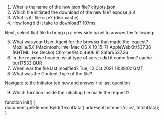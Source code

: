 1. What is the name of the new json file?
citylots.json
2. Which file initiated the download of the new file?
expose.js:4
3. What is its file size?
(disk cache)
4. How long did it take to download?
107ms
 

Next, select that file to bring up a new side panel to answer the following:

5. What was your User-Agent for the browser that made the request?
Mozilla/5.0 (Macintosh; Intel Mac OS X 10_15_7) AppleWebKit/537.36 (KHTML, like Gecko) Chrome/94.0.4606.81 Safari/537.36
6. In the response header, what type of server did it come from?
cache-bur17533-BUR
7. When was the file last modified?
Tue, 12 Oct 2021 18:38:02 GMT
8. What was the Content-Type of the file?

Navigate to the Initiator tab now and answer the last question

9. Which function inside the initiating file made the request?

function init() {
  document.getElementById('fetchData').addEventListener('click', fetchData);
}
